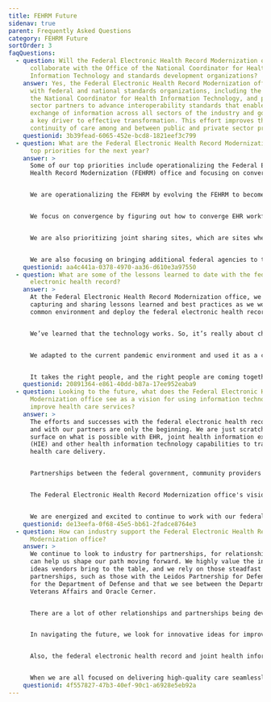 ```yaml
---
title: FEHRM Future
sidenav: true
parent: Frequently Asked Questions
category: FEHRM Future
sortOrder: 3
faqQuestions:
  - question: Will the Federal Electronic Health Record Modernization office
      collaborate with the Office of the National Coordinator for Health
      Information Technology and standards development organizations?
    answer: Yes, the Federal Electronic Health Record Modernization office engages
      with federal and national standards organizations, including the Office of
      the National Coordinator for Health Information Technology, and private
      sector partners to advance interoperability standards that enable the
      exchange of information across all sectors of the industry and government,
      a key driver to effective transformation. This effort improves the
      continuity of care among and between public and private sector providers.
    questionid: 3b39fead-6065-452e-bcd8-1821eef3c799
  - question: What are the Federal Electronic Health Record Modernization office’s
      top priorities for the next year?
    answer: >
      Some of our top priorities include operationalizing the Federal Electronic
      Health Record Modernization (FEHRM) office and focusing on convergence.


      We are operationalizing the FEHRM by evolving the FEHRM to become the single provider of the federal electronic health record (EHR), providing a common set of capabilities across the health care industry.


      We focus on convergence by figuring out how to converge EHR workflows and configurations to streamline the patient experience. While the Department of Defense (DOD), Department of Veterans Affairs (VA), Department of Homeland Security's U.S. Coast Guard (USCG) and Department of Commerce's National Oceanic and Atmospheric Administration (NOAA) have unique clinical and business issues that differ based on their missions, the FEHRM is focused on converging DOD, VA, USCG and NOAA clinical and business capabilities where appropriate. The FEHRM overseas configuration and content changes to the federal EHR that are agreed on by the Departments through a joint decision-making process facilitated by the FEHRM. The goal is that DOD, VA, USCG and NOAA providers in the same roles will have a common user experience with the federal EHR defined by evidence-based best practice. Providers won't need to relearn things depending on where they provide care. From the patient perspective, this means health care will be delivered the same way regardless of where they get care. They have a consistent patient care experience. Convergence ultimately helps us enable more standard workflows and practices to enhance clinical decision-making and health care. Workflows are the series of tasks required to complete a health care function (for example, ordering a medication). Standard workflows are considered best practices because they guidance compliance with clinical best care guidelines. Convergence helps us determine the best workflow solutions that are safe, effective and efficient.


      We are also prioritizing joint sharing sites, which are sites where DOD and VA resources (like staff and facilities) are shared. Leading the deployment of the EHR joint sharing sites, the FEHRM has the potential to enable the DOD and VA health care systems to work together in new ways to deliver health care to Service members, Veterans and their families.


      We are also focusing on bringing additional federal agencies to the federal EHR and determining what that looks like.
    questionid: aa4c441a-0378-4970-aa36-d610e3a97550
  - question: What are some of the lessons learned to date with the federal
      electronic health record?
    answer: >
      At the Federal Electronic Health Record Modernization office, we are
      capturing and sharing lessons learned and best practices as we work in a
      common environment and deploy the federal electronic health record.


      We’ve learned that the technology works. So, it’s really about change management—the processes, people, culture, training and communications that need to be in place to be successful. The infrastructure also cannot be antiquated. It must be able to support the newer technologies.


      We adapted to the current pandemic environment and used it as a catalyst: How can we do things better, smarter and take advantage of tools at our disposal now?


      It takes the right people, and the right people are coming together every day. It takes a team. No individual or organization possesses all the expertise to make this a reality. We will continue to build on the team.
    questionid: 20891364-e861-40dd-b87a-17ee952eaba9
  - question: Looking to the future, what does the Federal Electronic Health Record
      Modernization office see as a vision for using information technology to
      improve health care services?
    answer: >
      The efforts and successes with the federal electronic health record (EHR)
      and with our partners are only the beginning. We are just scratching the
      surface on what is possible with EHR, joint health information exchange
      (HIE) and other health information technology capabilities to transform
      health care delivery.


      Partnerships between the federal government, community providers and commercial vendors will continue to be critical. These partnerships will drive integration, interoperability and the best possible health care for all patients regardless of where they receive care and who provides it.


      The Federal Electronic Health Record Modernization office's vision is that we take technology out of the equation, so providers and administrators can make the best decisions together on care delivery. We want to remove technology as a barrier. It’s about getting the right data to the right person at the right time to make informed health care decisions.


      We are energized and excited to continue to work with our federal, community and industry partners to improve health care for all our beneficiaries. The possibilities are limitless now that we have a foundation in place.
    questionid: de13eefa-0f68-45e5-bb61-2fadce8764e3
  - question: How can industry support the Federal Electronic Health Record
      Modernization office?
    answer: >
      We continue to look to industry for partnerships, for relationships that
      can help us shape our path moving forward. We highly value the innovative
      ideas vendors bring to the table, and we rely on those steadfast
      partnerships, such as those with the Leidos Partnership for Defense Health
      for the Department of Defense and that we see between the Department of
      Veterans Affairs and Oracle Cerner.


      There are a lot of other relationships and partnerships being developed as we look toward new technologies and available capabilities.


      In navigating the future, we look for innovative ideas for improving the patient experience and enhancing the quality of care delivery during this time. For example, how do we implement the EHR and train end users with the social distancing precautions in place during the pandemic? Or, how do we deliver technology at the frontlines of care—whether it’s in theater, in rural America or while a patient is being transported?


      Also, the federal electronic health record and joint health information exchange means our providers now have access to more information about their patients than ever before to make the best care decisions. We need to make sure this data is usable and built into provider workflows. We need vendor engagement as we do this.


      When we are all focused on delivering high-quality care seamlessly as patients move from one delivery system to another, innovation, integrating new capabilities through expanded partnerships and collaboration will move us ahead.
    questionid: 4f557827-47b3-40ef-90c1-a6928e5eb92a
---
```

